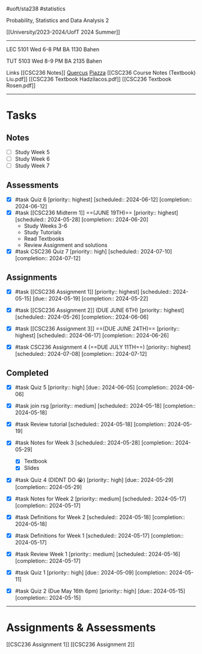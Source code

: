 #uoft/sta238 #statistics 

Probability, Statistics and Data Analysis 2

[[University/2023-2024/UofT 2024 Summer]]

---
LEC 5101
	Wed 6-8 PM
	BA 1130
	Bahen

TUT 5103
	Wed 8-9 PM
	BA 2135
	Bahen

Links
	[[CSC236 Notes]]
	[Quercus](https://q.utoronto.ca/courses/345743)
	[Piazza](https://piazza.com/class/lvl1ers2mfg4xk)
	[[CSC236 Course Notes (Textbook) Liu.pdf]]
	[[CSC236 Textbook Hadzilacos.pdf]]
	[[CSC236 Textbook Rosen.pdf]]

---
# Tasks
## Notes
- [ ] Study Week 5
- [ ] Study Week 6
- [ ] Study Week 7

## Assessments
- [x] #task Quiz 6  [priority:: highest]  [scheduled:: 2024-06-12]  [completion:: 2024-06-12]
- [x] #task [[CSC236 Midterm 1]] ==(JUNE 19TH)==  [priority:: highest]  [scheduled:: 2024-05-28]  [completion:: 2024-06-20]
	- Study Weeks 3-6
	- Study Tutorials
	- Read Textbooks
	- Review Assignment and solutions
- [x] #task CSC236 Quiz 7  [priority:: high]  [scheduled:: 2024-07-10]  [completion:: 2024-07-12]

## Assignments
- [x] #task [[CSC236 Assignment 1]]  [priority:: highest]  [scheduled:: 2024-05-15]  [due:: 2024-05-19]  [completion:: 2024-05-22]
- [x] #task [[CSC236 Assignment 2]] (DUE JUNE 6TH)  [priority:: highest]  [scheduled:: 2024-05-26]  [completion:: 2024-06-06]
- [x] #task [[CSC236 Assignment 3]] ==(DUE JUNE 24TH)==  [priority:: highest]  [scheduled:: 2024-06-17]  [completion:: 2024-06-26]
- [x] #task CSC236 Assignment 4 (==DUE JULY 11TH==)  [priority:: highest]  [scheduled:: 2024-07-08]  [completion:: 2024-07-12]


## Completed
- [x] #task Quiz 5  [priority:: high]  [due:: 2024-06-05]  [completion:: 2024-06-06]
- [x] #task join rsg  [priority:: medium]  [scheduled:: 2024-05-18]  [completion:: 2024-05-18]
- [x] #task Review tutorial  [scheduled:: 2024-05-18]  [completion:: 2024-05-19]
- [x] #task Notes for Week 3  [scheduled:: 2024-05-28]  [completion:: 2024-05-29]
	- [x] Textbook
	- [x] Slides
- [x] #task Quiz 4 (DIDNT DO 😭)  [priority:: high]  [due:: 2024-05-29]  [completion:: 2024-05-29]
- [x] #task Notes for Week 2  [priority:: medium]  [scheduled:: 2024-05-17]  [completion:: 2024-05-17]
- [x] #task Definitions for Week 2  [scheduled:: 2024-05-18]  [completion:: 2024-05-18]
- [x] #task Definitions for Week 1  [scheduled:: 2024-05-17]  [completion:: 2024-05-17]
- [x] #task Review Week 1  [priority:: medium]  [scheduled:: 2024-05-16]  [completion:: 2024-05-17]
- [x] #task Quiz 1  [priority:: high]  [due:: 2024-05-09]  [completion:: 2024-05-11]
- [x] #task Quiz 2 (Due May 16th 6pm)  [priority:: high]  [due:: 2024-05-15]  [completion:: 2024-05-15]


---
# Assignments & Assessments
[[CSC236 Assignment 1]] 
[[CSC236 Assignment 2]]
